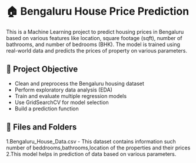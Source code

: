 # 🏠 Bengaluru House Price Prediction

This is a Machine Learning project to predict housing prices in Bengaluru based on various features like location, square footage (sqft), number of bathrooms, and number of bedrooms (BHK). The model is trained using real-world data and predicts the prices of property on various parameters.

## 📌 Project Objective

- Clean and preprocess the Bengaluru housing dataset
- Perform exploratory data analysis (EDA)
- Train and evaluate multiple regression models
- Use GridSearchCV for model selection
- Build a prediction function

## 📁 Files and Folders

1.Bengaluru_House_Data.csv - This dataset contains information such number of beddrooms,bathrooms,location of the properties and their prices
2.This model helps in prediction of data based on various parameters.
